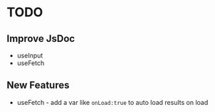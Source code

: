 # TODO

## Improve JsDoc 

- useInput
- useFetch

## New Features

- useFetch - add a var like `onLoad:true` to auto load results on load